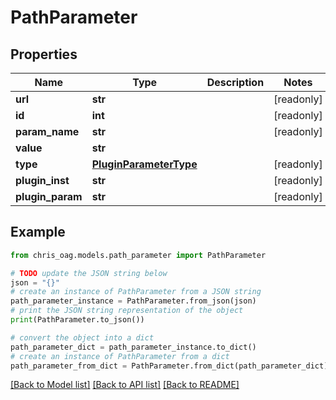 # PathParameter


## Properties

Name | Type | Description | Notes
------------ | ------------- | ------------- | -------------
**url** | **str** |  | [readonly] 
**id** | **int** |  | [readonly] 
**param_name** | **str** |  | [readonly] 
**value** | **str** |  | 
**type** | [**PluginParameterType**](PluginParameterType.md) |  | [readonly] 
**plugin_inst** | **str** |  | [readonly] 
**plugin_param** | **str** |  | [readonly] 

## Example

```python
from chris_oag.models.path_parameter import PathParameter

# TODO update the JSON string below
json = "{}"
# create an instance of PathParameter from a JSON string
path_parameter_instance = PathParameter.from_json(json)
# print the JSON string representation of the object
print(PathParameter.to_json())

# convert the object into a dict
path_parameter_dict = path_parameter_instance.to_dict()
# create an instance of PathParameter from a dict
path_parameter_from_dict = PathParameter.from_dict(path_parameter_dict)
```
[[Back to Model list]](../README.md#documentation-for-models) [[Back to API list]](../README.md#documentation-for-api-endpoints) [[Back to README]](../README.md)


